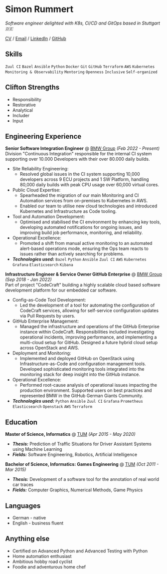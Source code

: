 # Simon Rummert

_Software engineer delighted with K8s, CI/CD and GitOps based in Stuttgart 🇩🇪_

[CV](https://rummsi1337.github.io/cv/) / [Email](mailto:recruit-simon@rummert.cloud) / [LinkedIn](https://www.linkedin.com/in/simon-rummert/) / [GitHub](https://github.com/rummsi1337)

## Skills

`Zuul CI` `Bazel` `Ansible` `Python` `Docker` `Git` `GitHub` `Terraform` `AWS` `Kubernetes` `Monitoring & Observability` `Mentoring` `Openness` `Inclusive` `Self-organized`

## Clifton Strengths

- Responsibility
- Restorative
- Analytical
- Includer
- Input

## Engineering Experience

**Senior Software Integration Engineer** @ [BMW Group](https://www.bmwgroup.com) _(Feb 2022 - Present)_\
Division "Continuous Integration" responsible for the internal CI system supporting over 10.000 Developers with their over 80.000 daily builds.
  - Site Reliability Engineering: 
    - Resolved global issues in the CI system supporting 10,000 developers across 9 ECU projects and 1 SW Platform, handling 80,000 daily builds with peak CPU usage over 60,000 virtual cores.
  - Public Cloud Expertise:
    - Spearheaded the migration of our main Monitoring and CI Automation services from on-premises to Kubernetes in AWS.
    - Enabled our team to utilise new cloud technologies and introduced Kubernetes and Infrastructure as Code tooling.
  - Tool and Automation Development:
    - Optimised and stabilised the CI environment by enhancing key tools, developing automated notifications for ongoing issues, and improving build job performance, monitoring, and reliability.
  - Operational Excellence:
    - Promoted a shift from manual active monitoring to an automated alert-based operations mode, ensuring the Ops team reacts to issues rather than actively searching for problems.
  - **_Technologies used:_** `Bazel` `Python` `Ansible` `Zuul CI` `AWS` `Kubernetes` `Grafana` `Elasticsearch` `Kibana`


**Infrastructure Engineer & Service Owner GitHub Enterprise** @ [BMW Group](https://www.bmwgroup.com) _(Sep 2018 - Jan 2022)_\
Part of project "CodeCraft" building a highly scalable cloud based software development platform for our embedded car software.

  - Config-as-Code Tool Development:
    - Led the development of a tool for automating the configuration of CodeCraft services, allowing for self-service configuration updates via Pull Requests by users.
  - GitHub Enterprise Management:
    - Managed the infrastructure and operations of the GitHub Enterprise instance within CodeCraft. Responsibilities included investigating operational incidents, improving performance, and implementing a multi-cloud setup for GitHub. Designed a future hybrid cloud setup across OpenStack and AWS.
  - Deployment and Monitoring:
    - Implemented and deployed GitHub on OpenStack using Infrastructure-as-Code and configuration management tools. Developed sophisticated monitoring tools integrated into the monitoring stack for deep insight into the GitHub instance.
  - Operational Excellence:
    - Performed root-cause analysis of operational issues impacting the production environment. Supported users on best practices and represented BMW in the GitHub German Giants Community.
  - **_Technologies used:_** `Python` `Ansible` `Zuul CI` `Grafana` `Prometheus` `Elasticsearch` `Openstack` `AWS` `Terraform`

## Education

**Master of Science, Informatics** @ [TUM](https://www.tum.de/) _(Apr 2015 - May 2020)_
- **_Thesis:_** Prediction of Traffic Situations for Driver Assistant Systems using Machine Learning
- **_Fields:_** Software Engineering, Robotics, Artificial Intelligence

**Bachelor of Science, Informatics: Games Engineering** @ [TUM](https://www.tum.de/) _(Oct 2011 - Mar 2015)_
- **_Thesis:_** Development of a software tool for the annotation of real world car traces
- **_Fields:_** Computer Graphics, Numerical Methods, Game Physics

## Languages

- German - native
- English - business fluent

## Anything else

- Certified on Advanced Python and Advanced Testing with Python
- Home automation enthusiast
- Ambitious hobby road cyclist
- Foodie and adventurous home chef
